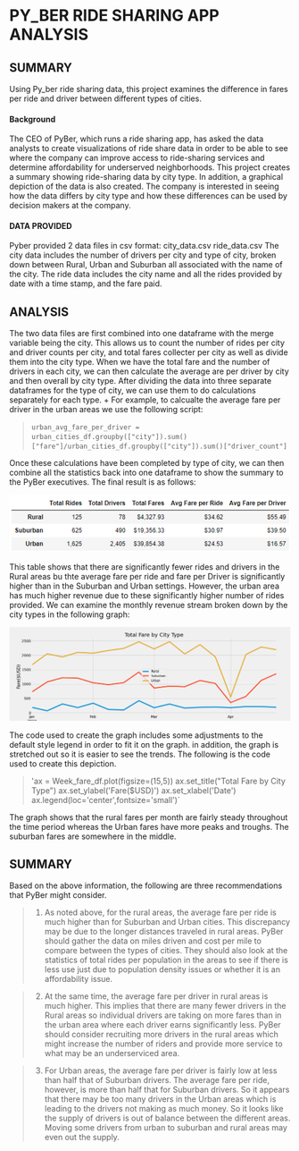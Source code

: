# PY_BER RIDE SHARING APP ANALYSIS
## SUMMARY
Using Py_ber ride sharing data, this project examines the difference in fares per ride and driver between different types of cities. 
#### Background
The CEO of PyBer, which runs a ride sharing app, has asked the data analysts to create visualizations of ride share data in order to be able to see where the company can improve access to ride-sharing services and determine affordability for underserved neighborhoods.  This project creates a summary showing ride-sharing data by city type.  In addition, a graphical depiction of the data is also created.  The company is interested in seeing how the data differs by city type and how these differences can be used by decision makers at the company.  

#### DATA PROVIDED
Pyber provided 2 data files in csv format:
city_data.csv
ride_data.csv
The city data includes the number of drivers per city and type of city, broken down between Rural, Urban and Suburban all associated with the name of the city.  The ride data includes the city name and all the rides provided by date with a time stamp, and the fare paid.
  
## ANALYSIS
The two data files are first combined into one dataframe with the merge variable being the city.  This allows us to count the number of rides per city and driver counts per city, and total fares collecter per city as well as divide them into the city type.  When we have the total fare and the number of drivers in each city, we can then calculate the average are per driver by city and then overall by city type.  After dividing the data into three separate dataframes for the type of city, we can use them to do calculations separately for each type. + For example, to calcualte the average fare per driver in the urban areas we use the following script:
  
>`urban_avg_fare_per_driver = urban_cities_df.groupby(["city"]).sum()["fare"]/urban_cities_df.groupby(["city"]).sum()["driver_count"]`
  
  Once these calculations have been completed by type of city, we can then combine all the statistics back into one dataframe to show the summary to the PyBer executives.  The final result is as follows:
  
![](https://github.com/xactuary/Py_ber-Analysis/blob/main/Resources/Summary%20DF.PNG)
  
This table shows that there are significantly fewer rides and drivers in the Rural areas bu thte average fare per ride and fare per Driver is significantly higher than in the Suburban and Urban settings.  However, the urban area has much higher revenue due to these significantly higher number of rides provided.  We can examine the monthly revenue stream broken down by the city types in the following graph:

![](https://github.com/xactuary/Py_ber-Analysis/blob/main/analysis/Fig11.png)
  
The code used to create the graph includes some adjustments to the default style legend in order to fit it on the graph.  in addition, the graph is stretched out so it is easier to see the trends.  The following is the code used to create this depiction.

>'ax = Week_fare_df.plot(figsize=(15,5))
>ax.set_title("Total Fare by City Type")
>ax.set_ylabel('Fare($USD)')
>ax.set_xlabel('Date')
>ax.legend(loc='center',fontsize='small')`  

The graph shows that the rural fares per month are fairly steady throughout the time period whereas the Urban fares have more peaks and troughs.  The suburban fares are somewhere in the middle. 

##  SUMMARY

Based on the above information, the following are three recommendations that PyBer might consider.

>1.  As noted above, for the rural areas, the average fare per ride is much higher than for Suburban and Urban cities. This discrepancy may be due to the longer distances traveled in rural areas.  PyBer should gather the data on miles driven and cost per mile to compare between the types of cities.  They should also look at the statistics of total rides per population in the areas to see if there is less use just due to population density issues or whether it is an affordability issue.  
  
>2. At the same time, the average fare per driver in rural areas is much higher.  This implies that there are many fewer drivers in the Rural areas so individual drivers are taking on more fares than in the urban area where each driver earns significantly less.  PyBer should consider recruiting more drivers in the rural areas which might increase the number of riders and provide more service to what may be an underserviced area.
  
>3.  For Urban areas, the average fare per driver is fairly low at less than half that of Suburban drivers.  The average fare per ride, however, is more than half that for Suburban drivers.  So it appears that there may be too many drivers in the Urban areas which is leading to the drivers not making as much money.  So it looks like the supply of drivers is out of balance between the different areas.  Moving some drivers from urban to suburban and rural areas may even out the supply.





